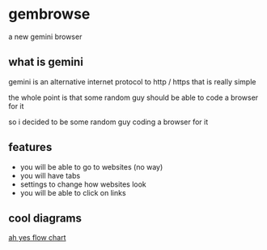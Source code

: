 # gembrowse

a new gemini browser

## what is gemini

gemini is an alternative internet protocol to http / https that is really simple

the whole point is that some random guy should be able to code a browser for it

so i decided to be some random guy coding a browser for it

## features

* you will be able to go to websites (no way)
* you will have tabs
* settings to change how websites look
* you will be able to click on links

## cool diagrams

[ah yes flow chart](https://github.com/aerits/gembrowse/blob/master/images/gaming.pdf)